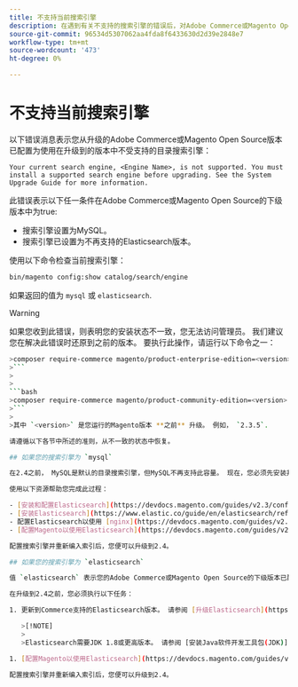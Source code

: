 ```yaml
---
title: 不支持当前搜索引擎
description: 在遇到有关不支持的搜索引擎的错误后，对Adobe Commerce或Magento Open Source升级进行故障诊断。
source-git-commit: 96534d5307062aa4fda8f6433630d2d39e2848e7
workflow-type: tm+mt
source-wordcount: '473'
ht-degree: 0%

---
```



# 不支持当前搜索引擎

以下错误消息表示您从升级的Adobe Commerce或Magento Open Source版本已配置为使用在升级到的版本中不受支持的目录搜索引擎：

```terminal
Your current search engine, <Engine Name>, is not supported. You must install a supported search engine before upgrading. See the System Upgrade Guide for more information.
```

此错误表示以下任一条件在Adobe Commerce或Magento Open Source的下级版本中为true:

- 搜索引擎设置为MySQL。
- 搜索引擎已设置为不再支持的Elasticsearch版本。

使用以下命令检查当前搜索引擎：

```bash
bin/magento config:show catalog/search/engine
```

如果返回的值为 `mysql` 或 `elasticsearch`.

>[!WARNING]
>
>如果您收到此错误，则表明您的安装状态不一致，您无法访问管理员。 我们建议您在解决此错误时还原到之前的版本。 要执行此操作，请运行以下命令之一：
>
>
```bash
>composer require-commerce magento/product-enterprise-edition=<version>
>```
>
>
```bash
>composer require-commerce magento/product-community-edition=<version>
>```
>
>其中 `<version>` 是您运行的Magento版本 **之前** 升级。 例如， `2.3.5`.

请遵循以下各节中所述的准则，从不一致的状态中恢复。

## 如果您的搜索引擎为 `mysql`

在2.4之前， MySQL是默认的目录搜索引擎，但MySQL不再支持此容量。 现在，您必须先安装并配置Elasticsearch或OpenSearch作为搜索引擎，然后才能升级到2.4。

使用以下资源帮助您完成此过程：

- [安装和配置Elasticsearch](https://devdocs.magento.com/guides/v2.3/config-guide/elasticsearch/es-overview.html)
- [安装Elasticsearch](https://www.elastic.co/guide/en/elasticsearch/reference/current/install-elasticsearch.html)
- 配置Elasticsearch以使用 [nginx](https://devdocs.magento.com/guides/v2.3/config-guide/elasticsearch/es-config-nginx.html) 或 [Apache](https://devdocs.magento.com/guides/v2.3/config-guide/elasticsearch/es-config-apache.html)
- [配置Magento以使用Elasticsearch](https://devdocs.magento.com/guides/v2.3/config-guide/elasticsearch/configure-magento.html)

配置搜索引擎并重新编入索引后，您便可以升级到2.4。

## 如果您的搜索引擎为 `elasticsearch`

值 `elasticsearch` 表示您的Adobe Commerce或Magento Open Source的下级版本已配置为使用Elasticsearch2.x。不再支持此版本的Elasticsearch。

在升级到2.4之前，您必须执行以下任务：

1. 更新到Commerce支持的Elasticsearch版本。 请参阅 [升级Elasticsearch](https://www.elastic.co/guide/en/elasticsearch/reference/current/setup-upgrade.html) 有关在部署到生产之前备份数据、检测潜在迁移问题和测试升级的完整说明。 根据您当前版本的Elasticsearch，可能需要或不需要完全重新启动群集。

   >[!NOTE]
   >
   >Elasticsearch需要JDK 1.8或更高版本。 请参阅 [安装Java软件开发工具包(JDK)](https://devdocs.magento.com/guides/v2.4/install-gde/prereq/elasticsearch.html#prereq-java) 以检查安装的JDK版本。

1. [配置Magento以使用Elasticsearch](https://devdocs.magento.com/guides/v2.3/config-guide/elasticsearch/configure-magento.html) 和重新编入索引。

配置搜索引擎并重新编入索引后，您便可以升级到2.4。

